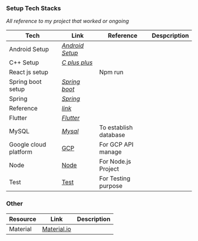 ### Setup Tech Stacks
*All reference to my project that worked or ongoing*

Tech | Link|Reference|Despcription
--- | --- | ---|---
Android Setup | *[Android Setup](./Android.md)* |
C++ Setup | *[C plus plus](./C++.md)* | 
React js setup |  | Npm run 
Spring boot setup | *[Spring boot](./Springboot.md)* | 
Spring|*[Spring](./Spring.md)*|
Reference| *[link](https://itnext.io/connect-your-device-over-wifi-instead-of-usb-cable-in-vs-visual-studio-to-debug-your-flutter-app-24496f596e9)* | 
Flutter|*[Flutter](/PROJECT-FLUTTER.md)*|
MySQL|*[Mysql](./MySQL.md)*|To establish database
Google cloud platform|[GCP](./PROJECT-GCP.md)|For GCP API manage
Node|[Node](./Node.md)|For Node.js Project
Test|[Test](./Testing)|For Testing purpose


### Other
Resource|Link|Description
---|---|---
Material |[Material.io](http://Material.io) |
